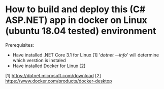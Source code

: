 # How to build and deploy this (C# ASP.NET) app in docker on Linux (ubuntu 18.04 tested) environment

Prerequisites:
- Have installed .NET Core 3.1 for Linux [1]
  '*dotnet --info*' will determine which verstion is instaled
- Have installed Docker for Linux [2]

[1] https://dotnet.microsoft.com/download
[2] https://www.docker.com/products/docker-desktop
